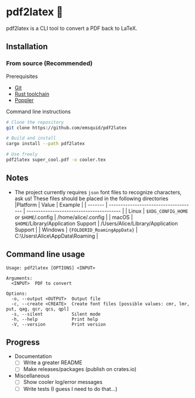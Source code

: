 # pdf2latex 🔁

pdf2latex is a CLI tool to convert a PDF back to LaTeX.

## Installation

### From source (Recommended)

Prerequisites
- [Git](https://git-scm.com/downloads)
- [Rust toolchain](https://www.rust-lang.org/tools/install)
- [Poppler](https://poppler.freedesktop.org)

Command line instructions
```bash
# Clone the repository
git clone https://github.com/emsquid/pdf2latex

# Build and install
cargo install --path pdf2latex

# Use freely
pdf2latex super_cool.pdf -o cooler.tex
```

## Notes 

- The project currently requires `json` font files to recognize characters, ask us! 
  These files should be placed in the following directories
  |Platform | Value                                 | Example                                  |
  | ------- | ------------------------------------- | ---------------------------------------- |
  | Linux   | `$XDG_CONFIG_HOME` or `$HOME`/.config | /home/alice/.config                      |
  | macOS   | `$HOME`/Library/Application Support   | /Users/Alice/Library/Application Support |
  | Windows | `{FOLDERID_RoamingAppData}`           | C:\Users\Alice\AppData\Roaming           |
 
## Command line usage

```
Usage: pdf2latex [OPTIONS] <INPUT>

Arguments:
  <INPUT>  PDF to convert

Options:
  -o, --output <OUTPUT>  Output file
  -c, --create <CREATE>  Create font files [possible values: cmr, lmr, put, qag, qcr, qcs, qpl]
  -s, --silent           Silent mode
  -h, --help             Print help
  -V, --version          Print version
```

## Progress

- Documentation
    * [ ] Write a greater README
    * [ ] Make releases/packages (publish on crates.io)
- Miscellaneous
    * [ ] Show cooler log/error messages
    * [ ] Write tests (I guess I need to do that...)
